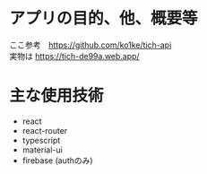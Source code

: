 # アプリの目的、他、概要等
ここ参考　https://github.com/ko1ke/tich-api  
実物は https://tich-de99a.web.app/

# 主な使用技術
- react
- react-router
- typescript
- material-ui
- firebase (authのみ)